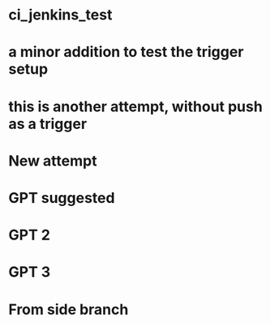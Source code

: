 # ci_jenkins_test
# a minor addition to test the trigger setup
# this is another attempt, without push as a trigger
# New attempt
# GPT suggested
# GPT 2
# GPT 3
# From side branch
